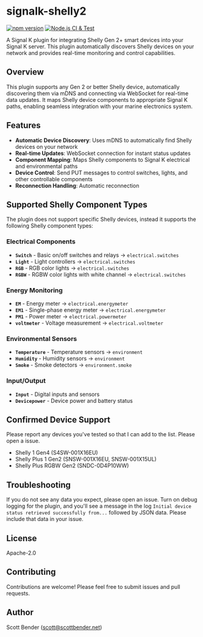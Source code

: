 # signalk-shelly2

[![npm version](https://img.shields.io/npm/v/signalk-shelly2.svg)](https://www.npmjs.com/signalk-shelly2)
[![Node.js CI & Test](https://github.com/sbender9/signalk-shelly2/actions/workflows/test.yml/badge.svg)](https://github.com/sbender9/signalk-shelly2/actions/workflows/test.yml)

A Signal K plugin for integrating Shelly Gen 2+ smart devices into your Signal K server. This plugin automatically discovers Shelly devices on your network and provides real-time monitoring and control capabilities.

## Overview

This plugin supports any Gen 2 or better Shelly device, automatically discovering them via mDNS and connecting via WebSocket for real-time data updates. It maps Shelly device components to appropriate Signal K paths, enabling seamless integration with your marine electronics system.

## Features

- **Automatic Device Discovery**: Uses mDNS to automatically find Shelly devices on your network
- **Real-time Updates**: WebSocket connection for instant status updates
- **Component Mapping**: Maps Shelly components to Signal K electrical and environmental paths
- **Device Control**: Send PUT messages to control switches, lights, and other controllable components
- **Reconnection Handling**: Automatic reconnection

## Supported Shelly Component Types

The plugin does not support specific Shelly devices, instead it supports the following Shelly component types:

### Electrical Components

- **`Switch`** - Basic on/off switches and relays → `electrical.switches`
- **`Light`** - Light controllers → `electrical.switches`
- **`RGB`** - RGB color lights → `electrical.switches`
- **`RGBW`** - RGBW color lights with white channel → `electrical.switches`

### Energy Monitoring

- **`EM`** - Energy meter → `electrical.energymeter`
- **`EM1`** - Single-phase energy meter → `electrical.energymeter`
- **`PM1`** - Power meter → `electrical.powermeter`
- **`voltmeter`** - Voltage measurement → `electrical.voltmeter`

### Environmental Sensors

- **`Temperature`** - Temperature sensors → `environment`
- **`Humidity`** - Humidity sensors → `environment`
- **`Smoke`** - Smoke detectors → `environment.smoke`

### Input/Output

- **`Input`** - Digital inputs and sensors
- **`Devicepower`** - Device power and battery status

## Confirmed Device Support

Please report any devices you've tested so that I can add to the list. Please open a issue.

- Shelly 1 Gen4 (S4SW-001X16EU)
- Shelly Plus 1 Gen2 (SNSW-001X16EU, SNSW-001X15UL)
- Shelly Plus RGBW Gen2 (SNDC-0D4P10WW)

## Troubleshooting

If you do not see any data you expect, please open an issue. Turn on debug logging for the plugin, and you'll see a message in the log `Initial device status retrieved successfully from...` followed by JSON data. Please include that data in your issue.

## License

Apache-2.0

## Contributing

Contributions are welcome! Please feel free to submit issues and pull requests.

## Author

Scott Bender (scott@scottbender.net)
